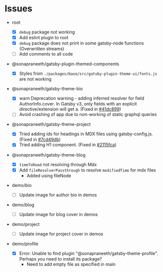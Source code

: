 # Issues

- root

  - [x] `debug` package not working
  - [x] Add eslint plugin to root
  - [x] `debug` package does not print in some gatsby-node functions (Overwritten streams)
  - [ ] Add comments to all code

- @sonapraneeth/gatsby-plugin-themed-components

  - [x] Styles from `./packages/base/src/gatsby-plugin-theme-ui/fonts.js` are not working

- @sonapraneeth/gatsby-theme-bio

  - [x] warn Deprecation warning - adding inferred resolver for field AuthorInfo.cover. In Gatsby v3, only fields with an explicit directive/extension will get a. (Fixed in [#41dc899](https://github.com/sonapraneeth-a/gatsby-dev-themes/commit/41dc8991a92a1b478b4ebbd8aeaa6166853d631d))
  - [ ] Avoid crashing of app due to non-working of static graphql queries

- @sonapraneeth/gatsby-theme-project

  - [x] Tried adding ids for headings in MDX files using gatsby-config.js. (Fixed in [#7cd49db](https://github.com/sonapraneeth-a/gatsby-dev-themes/commit/7cd49dbc9a4a1734bcd94a7ec7a5ff68b8b0bf38))
  - [x] Tried adding H1 component. (Fixed in [#2115fca](https://github.com/sonapraneeth-a/gatsby-dev-themes/commit/2115fcaa1d3612b39a808031ab1e6eee6223c8e5))

- @sonapraneeth/gatsby-theme-blog

  - [x] `timeToRead` not resolving through Mdx
  - [x] Add `fileResolverPassthrough` to resolve `modifiedTime` for mdx files
    - Added using fileNode

- demo/bio

  - [ ] Update image for author bio in demos

- demo/blog

  - [ ] Update image for blog cover in demos

- demo/project

  - [ ] Update image for project cover in demos

- demo/profile
  - [x] Error: Unable to find plugin "@sonapraneeth/gatsby-theme-profile". Perhaps you need to install its package?
    - Need to add empty file as specified in main
